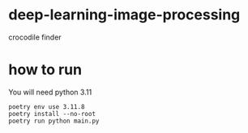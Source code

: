 # deep-learning-image-processing
crocodile finder 

# how to run
You will need python 3.11

```
poetry env use 3.11.8  
poetry install --no-root
poetry run python main.py
```
